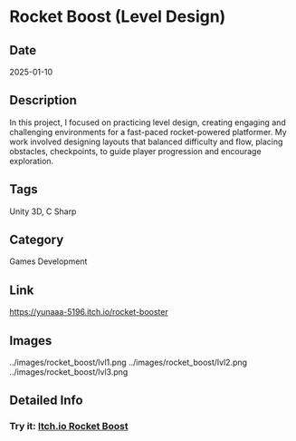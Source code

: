 # Rocket Boost (Level Design)

## Date
2025-01-10

## Description
In this project, I focused on practicing level design, creating engaging and challenging environments for a fast-paced rocket-powered platformer. My work involved designing layouts that balanced difficulty and flow, placing obstacles, checkpoints, to guide player progression and encourage exploration.

## Tags
Unity 3D, C Sharp

## Category
Games Development

## Link
https://yunaaa-5196.itch.io/rocket-booster

## Images
../images/rocket_boost/lvl1.png
../images/rocket_boost/lvl2.png
../images/rocket_boost/lvl3.png

## Detailed Info
### Try it: [Itch.io Rocket Boost](https://yunaaa-5196.itch.io/rocket-booster)